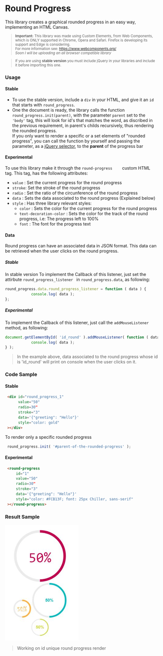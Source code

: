 # Round Progress
This library creates a graphical rounded progress in an easy way, implementing an HTML Canvas.
<small>
> **Important:** This library was made using Custom Elements, from Web Components, which is ONLY supported in Chrome, Opera and Safari. 
    Firefox is developing its support and Edge is considering.  
    For more information see: https://www.webcomponents.org/  
    _Soon I will be uploading an all browser compatible library_ 
    
> If you are using **stable version** you must include jQuery in your libraries and include it before importing this one.
</small>

### Usage

#### Stable
* To use the stable version, include a ``div`` in your HTML, and give it an ``id`` that starts with ``round_progress``.  
* One the document is ready, the library calls the function ``round_progress.init(parent)``, with the parameter ``parent`` set to the ``'body'`` tag,
this will look for id's that matches the word, as discribed in the previous requirement, in parent's childs recursively, thus rendering the rounded progress.  
If you only want to render a specific or a set elements of "rounded progress", you can call the function by yourself and passing the parameter, as a [jQuery selector](https://api.jquery.com/category/selectors/),
to the **parent** of the progress bar

#### Experimental 
To use this library make it through the ``round-progress    `` custom HTML tag. This tag, has the following attributes:  
* ``value`` : Set the current progress for the round progress 
* ``stroke``: Set the stroke of the round progress
* ``radio`` : Set the ratio of the circunference of the round progress
* ``data`` : Sets the data associated to the round progress (Explained below)
* ``style`` : Has three library relevant styles:
    * ``color`` : Sets the color for the current progress for the round progress  
    * ``text-decoration-color`` : Sets the color for the track of the round progress, i.e: The progress left to 100% 
    * ``font`` : The font for the progress text

#### Data
Round progress can have an associated data in JSON format. This data can be retrieved when the user clicks on the round progress.

##### Stable
In stable version 
To implement the Callback of this listener, just set the attirbute ``round_progress_listener `` in ``round_progress.data``, as following:
```JavaScript
round_progress.data.round_progress_listener = function ( data ) {
            console.log( data );
};

```
 
##### Experimental 
To implement the Callback of this listener, just call the ``addMouseListener`` method, as following:  
```JavaScript
document.getElementById( 'id_round' ).addMouseListener( function ( data ) {
            console.log( data );
} );
```

> In the example above, data associated to the round progress whose id is 'id_round' will print on console when the user clicks on it.  

### Code Sample

#### Stable
```HTML
 <div id="round_progress_1"
      value="50"
      radio=30"
      stroke="3"
      data='{"greeting": "Hello"}'
      style="color: gold"
 ></div>
```
To render only a specific rounded progress 
```JavaScript
 round_progress.init( '#parent-of-the-rounded-progress' );
```

#### Experimental
```HTML
 <round-progress
     id="1"
     value="50"
     radio=30"
     stroke="3"
     data='{"greeting": "Hello"}'
     style="color: #FCB13F; font: 25px Chiller, sans-serif"
 ></round-progress>
```

### Result Sample
![](https://github.com/dnarvaez27/JavaScript-Graphics/blob/master/imgs/RoundProgress.JPG)

> Working on id unique round progress render